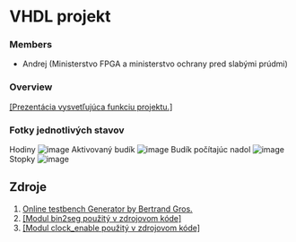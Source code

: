 # VHDL projekt
### Members

* Andrej (Ministerstvo FPGA a ministerstvo ochrany pred slabými prúdmi)

### Overview

[[Prezentácia vysvetľujúca funkciu projektu.]](https://docs.google.com/presentation/d/1sv5rrbzjL-Dh-JBLwdyhGXc1aSj_G6MQAJoZFdU_K2A/edit?usp=sharing)

### Fotky jednotlivých stavov 
Hodiny
![image](https://github.com/user-attachments/assets/038b4227-6a99-4dee-aa89-90a7492eb13b)
Aktivovaný budík
![image](https://github.com/user-attachments/assets/ad3510cd-0781-447b-9b1a-71479221e37b)
Budík počítajúc nadol
![image](https://github.com/user-attachments/assets/25a2997a-cdd2-4128-ab67-2c04ebfcd91a)
Stopky
![image](https://github.com/user-attachments/assets/51ca16be-31fb-483e-9170-c291e90f5955)

## Zdroje

1. [Online testbench Generator by Bertrand Gros.](https://vhdl.lapinoo.net/)
2. [[Modul bin2seg použitý v zdrojovom kóde]](https://github.com/tomas-fryza/vhdl-labs/tree/master/lab3-segment)
3. [[Modul clock_enable použitý v zdrojovom kóde]](https://github.com/tomas-fryza/vhdl-labs/tree/master/lab5-counter)
